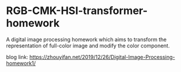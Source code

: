 # RGB-CMK-HSI-transformer-homework
A digital image processing homework which aims to transform the representation of full-color image and modify the color component. 

blog link: https://zhouyifan.net/2019/12/26/Digital-Image-Processing-homework1/
